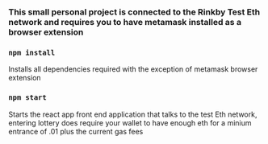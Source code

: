 ### This small personal project is connected to the Rinkby Test Eth network and requires you to have metamask installed as a browser extension

### `npm install`
Installs all dependencies required with the exception of metamask browser extension

### `npm start`
Starts the react app front end application that talks to the test Eth network, entering lottery does require your wallet to have enough eth for a minium entrance of .01 plus the current gas fees